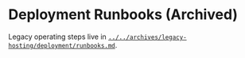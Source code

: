 # Deployment Runbooks (Archived)

Legacy operating steps live in [`../../archives/legacy-hosting/deployment/runbooks.md`](../../archives/legacy-hosting/deployment/runbooks.md).
